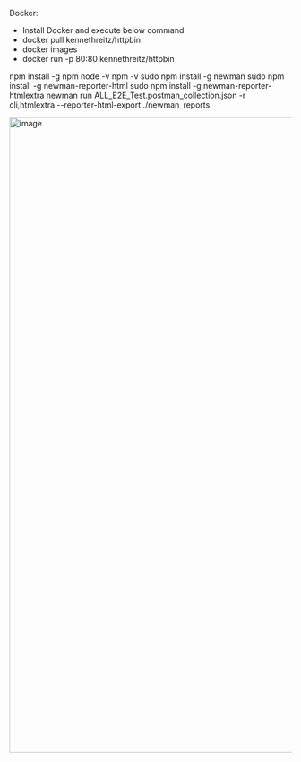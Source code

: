 



Docker: 
* Install Docker and execute below command 
* docker pull kennethreitz/httpbin
* docker images
* docker run -p 80:80 kennethreitz/httpbin

npm install -g npm
node -v
npm -v
sudo npm install -g newman
sudo npm install -g newman-reporter-html
sudo npm install -g newman-reporter-htmlextra
newman run  ALL_E2E_Test.postman_collection.json -r cli,htmlextra --reporter-html-export ./newman_reports


<img width="1134" alt="image" src="https://github.com/user-attachments/assets/503ed724-2a9a-46c4-94d2-c9fa439cfabc" />
